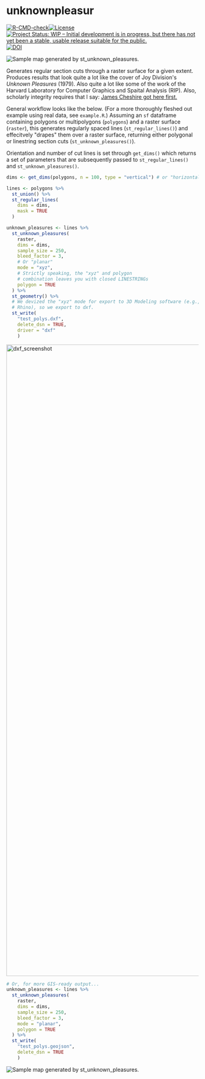 # unknownpleasur

<!-- badges: start -->
[![R-CMD-check](https://github.com/mit-spatial-action/unknownpleasur/actions/workflows/R-CMD-check.yaml/badge.svg)](https://github.com/mit-spatial-action/unknownpleasur/actions/workflows/R-CMD-check.yaml)[![License](https://img.shields.io/badge/License-BSD_2--Clause-orange.svg)](https://opensource.org/licenses/BSD-2-Clause) [![Project Status: WIP – Initial development is in progress, but there has not yet been a stable, usable release suitable for the public.](https://www.repostatus.org/badges/latest/wip.svg)](https://www.repostatus.org/#wip) [![DOI](https://zenodo.org/badge/595373804.svg)](https://zenodo.org/badge/latestdoi/595373804)
<!-- badges: end -->

![Sample map generated by st_unknown_pleasures.](media/logo.png)

Generates regular section cuts through a raster surface for a given extent. Produces results that look quite a lot like the cover of Joy Division's _Unknown Pleasures_ (1979). Also quite a lot like some of the work of the Harvard Laboratory for Computer Graphics and Spaital Analysis (RIP). Also, scholarly integrity requires that I say: [James Cheshire got here first.](https://jcheshire.com/resources/joy-division-population-surfaces-and-pioneering-electronic-cartography/)

General workflow looks like the below. (For a more thoroughly fleshed out example using real data, see `example.R`.) Assuming an `sf` dataframe containing polygons or multipolygons (`polygons`) and a raster surface (`raster`), this generates regularly spaced lines (`st_regular_lines()`) and effecitvely "drapes" them over a raster surface, returning either polygonal or linestring section cuts (`st_unknown_pleasures()`).

Orientation and number of cut lines is set through `get_dims()` which returns a set of parameters that are subsequently passed to `st_regular_lines()` and `st_unknown_pleasures()`.

```r
dims <- get_dims(polygons, n = 100, type = "vertical") # or "horizontal"

lines <- polygons %>%
  st_union() %>%
  st_regular_lines(
    dims = dims,
    mask = TRUE
  )

unknown_pleasures <- lines %>%
  st_unknown_pleasures(
    raster,
    dims = dims,
    sample_size = 250, 
    bleed_factor = 3,
    # Or "planar"
    mode = "xyz",
    # Strictly speaking, the "xyz" and polygon
    # combination leaves you with closed LINESTRINGs
    polygon = TRUE
  ) %>%
  st_geometry() %>%
  # We devized the "xyz" mode for export to 3D Modeling software (e.g.,
  # Rhino), so we export to dxf.
  st_write( 
    "test_polys.dxf", 
    delete_dsn = TRUE, 
    driver = "dxf"
    )
```

<img width="1651" alt="dxf_screenshot" src="https://user-images.githubusercontent.com/10646361/226750060-e9370477-d71b-43ba-9514-76f43abfaed0.png">


```r
# Or, for more GIS-ready output...
unknown_pleasures <- lines %>%
  st_unknown_pleasures(
    raster,
    dims = dims,
    sample_size = 250, 
    bleed_factor = 3,
    mode = "planar",
    polygon = TRUE
  ) %>%
  st_write( 
    "test_polys.geojson", 
    delete_dsn = TRUE
    )

```

![Sample map generated by st_unknown_pleasures.](media/logo.png)
